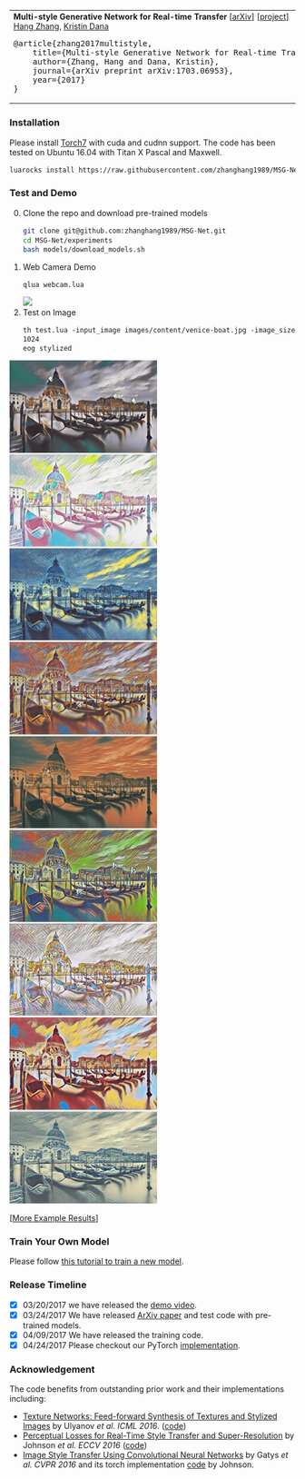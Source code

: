 <table width="100%" border="0" cellspacing="15" cellpadding="0">
	<tbody>
		<tr>
			<td>
			<b>Multi-style Generative Network for Real-time Transfer</b>  [<a href="https://arxiv.org/pdf/1703.06953.pdf">arXiv</a>] [<a href="http://computervisionrutgers.github.io/MSG-Net/">project</a>]  <br>
  <a href="http://hangzh.com/">Hang Zhang</a>,  <a href="http://eceweb1.rutgers.edu/vision/dana.html">Kristin Dana</a>
<pre>
@article{zhang2017multistyle,
	title={Multi-style Generative Network for Real-time Transfer},
	author={Zhang, Hang and Dana, Kristin},
	journal={arXiv preprint arXiv:1703.06953},
	year={2017}
}
</pre>
			</td>
			<td width="440"><a><img src ="https://raw.githubusercontent.com/zhanghang1989/MSG-Net/master/images/figure1.jpg" width="420px" border="1"></a></td>
		</tr>
	</tbody>
</table>

### Installation
Please install [Torch7](http://torch.ch/) with cuda and cudnn support. The code has been tested on Ubuntu 16.04 with Titan X Pascal and Maxwell.
```bash
luarocks install https://raw.githubusercontent.com/zhanghang1989/MSG-Net/master/texture-scm-1.rockspec
```

### Test and Demo

0. Clone the repo and download pre-trained models
	```bash
	git clone git@github.com:zhanghang1989/MSG-Net.git
	cd MSG-Net/experiments
	bash models/download_models.sh 
	```
0. Web Camera Demo
	```
	qlua webcam.lua
	```
	![](images/myimage.gif)
0. Test on Image
	```
	th test.lua -input_image images/content/venice-boat.jpg -image_size 1024
	eog stylized
	```
<img src ="images/stylized/1.jpg" width="260px" /> <img src ="images/stylized/2.jpg" width="260px" />
<img src ="images/stylized/3.jpg" width="260px" />
<img src ="images/stylized/4.jpg" width="260px" />
<img src ="images/stylized/5.jpg" width="260px" />
<img src ="images/stylized/6.jpg" width="260px" />
<img src ="images/stylized/7.jpg" width="260px" />
<img src ="images/stylized/8.jpg" width="260px" />
<img src ="images/stylized/9.jpg" width="260px" />

[[More Example Results](Examples.md)]

### Train Your Own Model
Please follow [this tutorial to train a new model](Training.md). 

### Release Timeline
- [x] 03/20/2017 we have released the [demo video](https://www.youtube.com/watch?v=oy6pWNWBt4Y).
- [x] 03/24/2017 We have released [ArXiv paper](https://arxiv.org/pdf/1703.06953.pdf) and test code with pre-trained models.
- [x] 04/09/2017 We have released the training code.
- [x] 04/24/2017 Please checkout our PyTorch [implementation](https://github.com/zhanghang1989/PyTorch-Style-Transfer).

### Acknowledgement
The code benefits from outstanding prior work and their implementations including:
- [Texture Networks: Feed-forward Synthesis of Textures and Stylized Images](https://arxiv.org/pdf/1603.03417.pdf) by Ulyanov *et al. ICML 2016*. ([code](https://github.com/DmitryUlyanov/texture_nets))
- [Perceptual Losses for Real-Time Style Transfer and Super-Resolution](https://arxiv.org/pdf/1603.08155.pdf) by Johnson *et al. ECCV 2016* ([code](https://github.com/jcjohnson/fast-neural-style))
- [Image Style Transfer Using Convolutional Neural Networks](http://www.cv-foundation.org/openaccess/content_cvpr_2016/papers/Gatys_Image_Style_Transfer_CVPR_2016_paper.pdf) by Gatys *et al. CVPR 2016* and its torch implementation [code](https://github.com/jcjohnson/neural-style) by Johnson.
